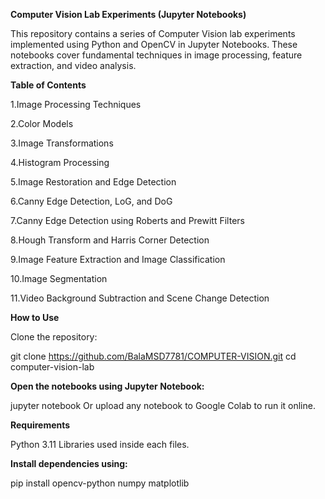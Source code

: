 **Computer Vision Lab Experiments (Jupyter Notebooks)**


This repository contains a series of Computer Vision lab experiments implemented using Python and OpenCV in Jupyter Notebooks. These notebooks cover fundamental techniques in image processing, feature extraction, and video analysis.




**Table of Contents**

1.Image Processing Techniques

2.Color Models

3.Image Transformations

4.Histogram Processing

5.Image Restoration and Edge Detection

6.Canny Edge Detection, LoG, and DoG

7.Canny Edge Detection using Roberts and Prewitt Filters

8.Hough Transform and Harris Corner Detection

9.Image Feature Extraction and Image Classification

10.Image Segmentation

11.Video Background Subtraction and Scene Change Detection




**How to Use**


Clone the repository:

git clone https://github.com/BalaMSD7781/COMPUTER-VISION.git
cd computer-vision-lab



**Open the notebooks using Jupyter Notebook:**


jupyter notebook
Or upload any notebook to Google Colab to run it online.



**Requirements**


Python 3.11
Libraries used inside each files.





**Install dependencies using:**


pip install opencv-python numpy matplotlib
